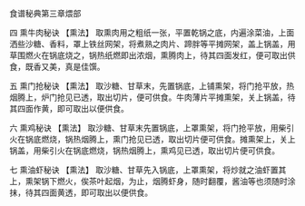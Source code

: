 食谱秘典第三章煨部

四 熏牛肉秘诀
【熏法】
取熏肉用之粗纸一张，平置乾锅之底，内遍涂菜油，上面洒些沙糖、香料，罩上铁丝网架，将煮熟之肉片、蹄胖等平摊网架，盖上锅盖，用草围燃火在锅底烧之，锅热纸燃即出浓烟，熏腾肉上，待其四面发红，便可取出供食，既香又美，真是佳馔。

五 熏门抢秘诀
【熏法】
取沙糖、甘草末，先置锅底，上铺熏架，将门抢平放，热烟腾上，炉门抢见已透，取出切片，便可供食。牛肉薄片平摊熏架，关上锅盖，待其四面作黄，即可取出以便供食。

六 熏鸡秘诀
【熏法】
取沙糖、甘草末先置锅底，上罩熏架，将门抢平放，用柴引火在锅底燃烧，锅热烟腾上，熏门抢见已透，取出切片便可供食。摊熏架上，关上锅盖，用柴引火在锅底燃烧，锅热烟腾上，熏鸡见已透，取出切片便可供食。

七 熏油虾秘诀
【熏法】
取沙糖、甘草先入锅底，上罩熏架，将炒就之油虾置其上，熏架锅下燃火，俟茶叶起烟，为止，烟腾虾身，随时翻覆，酱油等也须随时涂抹，待其四面黄透，即可取出以便供食。